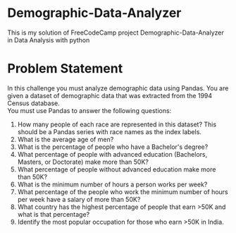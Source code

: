 # Demographic-Data-Analyzer
This is my solution of FreeCodeCamp project Demographic-Data-Analyzer in Data Analysis with python

# Problem Statement
In this challenge you must analyze demographic data using Pandas. You are given a dataset of demographic data that was extracted from the 1994 Census database.  
You must use Pandas to answer the following questions:  

1) How many people of each race are represented in this dataset? This should be a Pandas series with race names as the index labels.  
2) What is the average age of men?  
3) What is the percentage of people who have a Bachelor's degree?  
4) What percentage of people with advanced education (Bachelors, Masters, or Doctorate) make more than 50K?  
5) What percentage of people without advanced education make more than 50K?  
6) What is the minimum number of hours a person works per week?  
7) What percentage of the people who work the minimum number of hours per week have a salary of more than 50K?  
8) What country has the highest percentage of people that earn >50K and what is that percentage?  
9) Identify the most popular occupation for those who earn >50K in India.  
  
  








